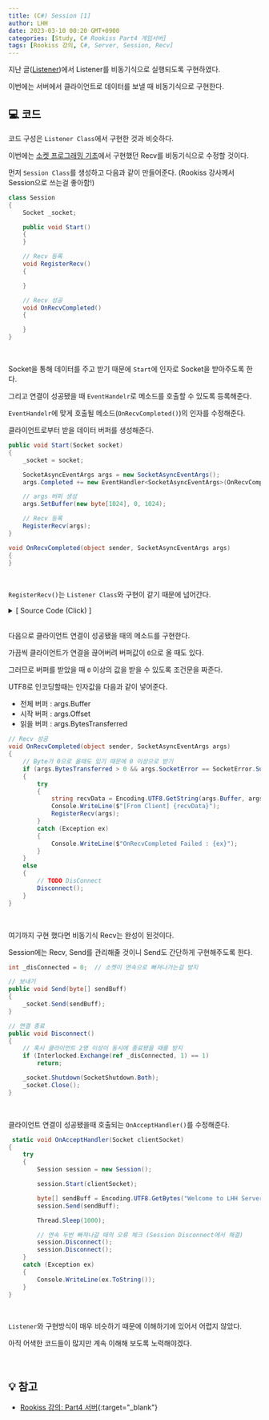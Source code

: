 ```yaml
---
title: (C#) Session [1]
author: LHH
date: 2023-03-10 00:20 GMT+0900
categories: [Study, C# Rookiss Part4 게임서버]
tags: [Rookiss 강의, C#, Server, Session, Recv]
---
```


지난 글([Listener](/posts/CSharp-Listener))에서 Listener를 비동기식으로 실행되도록 구현하였다.

이번에는 서버에서 클라이언트로 데이터를 보낼 때 비동기식으로 구현한다.

## 💻 코드
코드 구성은 `Listener Class`에서 구현한 것과 비슷하다.

이번에는 [소켓 프로그래밍 기초](/posts/CSharp-소켓-프로그래밍-기초)에서 구현했던 Recv를 비동기식으로 수정할 것이다.

먼저 `Session Class`를 생성하고 다음과 같이 만들어준다. (Rookiss 강사께서 Session으로 쓰는걸 좋아함!)
```cs
class Session
{
    Socket _socket;

    public void Start()
    {
    }

    // Recv 등록
    void RegisterRecv()
    {

    }

    // Recv 성공
    void OnRecvCompleted()
    {

    }
}
```
<br>

Socket을 통해 데이터를 주고 받기 때문에 `Start`에 인자로 Socket을 받아주도록 한다.

그리고 연결이 성공됐을 때 `EventHandelr`로 메소드를 호출할 수 있도록 등록해준다.

`EventHandelr`에 맞게 호출될 메소드(`OnRecvCompleted()`)의 인자를 수정해준다.

클라이언트로부터 받을 데이터 버퍼를 생성해준다.
```cs
public void Start(Socket socket)
{
    _socket = socket;

    SocketAsyncEventArgs args = new SocketAsyncEventArgs();
    args.Completed += new EventHandler<SocketAsyncEventArgs>(OnRecvCompleted);

    // args 버퍼 생성
    args.SetBuffer(new byte[1024], 0, 1024);

    // Recv 등록
    RegisterRecv(args);
}

void OnRecvCompleted(object sender, SocketAsyncEventArgs args)
{
}
```
<br>

`RegisterRecv()`는 `Listener Class`와 구현이 같기 때문에 넘어간다.

<details>
<summary> [ Source Code (Click) ] </summary>
<div markdown="1">

```cs
void RegisterRecv(SocketAsyncEventArgs args)
{
    bool pending = _socket.ReceiveAsync(args);
    if (pending == false)
        OnRecvCompleted(null, args);
}
```

</div>
</details>

<br>

다음으로 클라이언트 연결이 성공됐을 때의 메소드를 구현한다.

가끔씩 클라이언트가 연결을 끊어버려 버퍼값이 `0`으로 올 때도 있다.

그러므로 버퍼를 받았을 때 `0` 이상의 값을 받을 수 있도록 조건문을 짜준다.

UTF8로 인코딩할때는 인자값을 다음과 같이 넣어준다.
- 전체 버퍼 : args.Buffer
- 시작 버퍼 : args.Offset
- 읽을 버퍼 : args.BytesTransferred
```cs
// Recv 성공
void OnRecvCompleted(object sender, SocketAsyncEventArgs args)
{
    // Byte가 0으로 올때도 있기 때문에 0 이상으로 받기
    if (args.BytesTransferred > 0 && args.SocketError == SocketError.Success)
    {
        try
        {
            string recvData = Encoding.UTF8.GetString(args.Buffer, args.Offset, args.BytesTransferred);
            Console.WriteLine($"[From Client] {recvData}");
            RegisterRecv(args);
        }
        catch (Exception ex)
        {
            Console.WriteLine($"OnRecvCompleted Failed : {ex}");
        }
    }
    else
    {
        // TODO DisConnect
        Disconnect();
    }
}
```
<br>

여기까지 구현 했다면 비동기식 Recv는 완성이 된것이다.

Session에는 Recv, Send를 관리해줄 것이니 Send도 간단하게 구현해주도록 한다.
```cs
int _disConnected = 0;  // 소켓이 연속으로 빠져나가는걸 방지

// 보내기
public void Send(byte[] sendBuff)
{
    _socket.Send(sendBuff);
}

// 연결 종료
public void Disconnect()
{
    // 혹시 클라이언트 2명 이상이 동시에 종료됐을 때를 방지
    if (Interlocked.Exchange(ref _disConnected, 1) == 1)
        return;

    _socket.Shutdown(SocketShutdown.Both);
    _socket.Close();
}
```
<br>

클라이언트 연결이 성공됐을때 호출되는 `OnAcceptHandler()`를 수정해준다.
```cs
 static void OnAcceptHandler(Socket clientSocket)
{
    try
    {
        Session session = new Session();

        session.Start(clientSocket);

        byte[] sendBuff = Encoding.UTF8.GetBytes("Welcome to LHH Server !!");
        session.Send(sendBuff);

        Thread.Sleep(1000);

        // 연속 두번 빠져나갈 때의 오류 체크 (Session Disconnect에서 해결)
        session.Disconnect();
        session.Disconnect();
    }
    catch (Exception ex)
    {
        Console.WriteLine(ex.ToString());
    }
}
```
<br>

`Listener`와 구현방식이 매우 비슷하기 때문에 이해하기에 있어서 어렵지 않았다.

아직 어색한 코드들이 많지만 계속 이해해 보도록 노력해야겠다.

<br>

## 💡 참고
- [Rookiss 강의: Part4 서버](https://www.inflearn.com/course/%EC%9C%A0%EB%8B%88%ED%8B%B0-mmorpg-%EA%B0%9C%EB%B0%9C-part4){:target="_blank"}